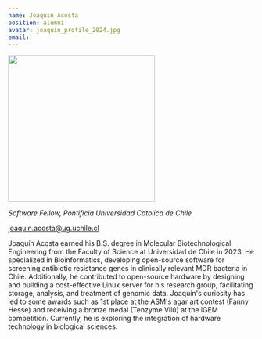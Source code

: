 ```yaml
---
name: Joaquin Acosta
position: alumni
avatar: joaquin_profile_2024.jpg
email: 
---
```


<img width="300" src="{{site.baseurl}}/images/people/{{page.avatar}}" data-action="zoom">

_Software Fellow, Pontificia Universidad Catolica de Chile_<br>

<i class="fa fa-envelope-o"></i> joaquin.acosta@ug.uchile.cl

Joaquín Acosta earned his B.S. degree in Molecular Biotechnological Engineering from the Faculty of Science at Universidad de Chile in 2023. He specialized in Bioinformatics, developing open-source software for screening antibiotic resistance genes in clinically relevant MDR bacteria in Chile. Additionally, he contributed to open-source hardware by designing and building a cost-effective Linux server for his research group, facilitating storage, analysis, and treatment of genomic data. Joaquín's curiosity has led to some awards such as 1st place at the ASM's agar art contest (Fanny Hesse) and receiving a bronze medal (Tenzyme Vilú) at the iGEM competition. Currently, he is exploring the integration of hardware technology in biological sciences.